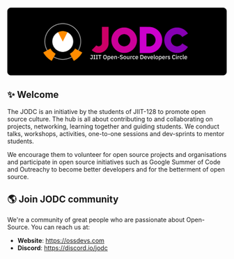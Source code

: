 [![JODC logo](/banner.png)](https://www.ossdevs.com)

## ✨ Welcome

The JODC is an initiative by the students of JIIT-128 to promote open source culture. The hub is all about contributing to and collaborating on projects, networking, learning together and guiding students. We conduct talks, workshops, activities, one-to-one sessions and dev-sprints to mentor students.

We encourage them to volunteer for open source projects and organisations and participate in open source initiatives such as Google Summer of Code and Outreachy to become better developers and for the betterment of open source.

## 🌎 Join JODC community

We're a community of great people who are passionate about Open-Source. You can reach us at:

- **Website**: https://ossdevs.com
- **Discord**: https://discord.io/jodc
